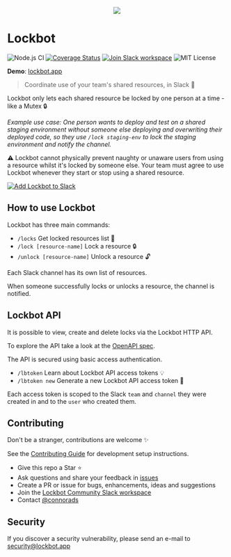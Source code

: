 <p align="center">
  <a href="https://lockbot.app">
    <img src="https://user-images.githubusercontent.com/10026538/84210020-8ffde000-aaaf-11ea-9568-e579129f4f8a.png">
  </a>
</p>

# Lockbot

![Node.js CI](https://github.com/connorads/lockbot/workflows/Node.js%20CI/badge.svg)
[![Coverage Status](https://coveralls.io/repos/github/connorads/lockbot/badge.svg?branch=master)](https://coveralls.io/github/connorads/lockbot?branch=master)
[![Join Slack workspace](https://img.shields.io/badge/slack-join%20workspace-%234A154B)](https://join.slack.com/t/connorads-lockbot/shared_invite/zt-ewpng7t1-Fm78z1SMinWuG_~0DvXa8A)
![MIT License](https://img.shields.io/github/license/connorads/lockbot)

**Demo**: [lockbot.app](https://lockbot.app)

> Coordinate use of your team's shared resources, in Slack 🤝

Lockbot only lets each shared resource be locked by one person at a time - like a Mutex 🔒

_Example use case: One person wants to deploy and test on a shared staging environment without someone else deploying and overwriting their deployed code, so they use `/lock staging-env` to lock the staging environment and notify the channel._

⚠ Lockbot cannot physically prevent naughty or unaware users from using a resource whilst it's locked by someone else.
Your team must agree to use Lockbot whenever they start or stop using a shared resource.

[![Add Lockbot to Slack](https://platform.slack-edge.com/img/add_to_slack.png)](https://lockbot.app)

## How to use Lockbot

Lockbot has three main commands:

- `/locks` Get locked resources list 📜
- `/lock [resource-name]` Lock a resource 🔒
- `/unlock [resource-name]` Unlock a resource 🔓

Each Slack channel has its own list of resources.

When someone successfully locks or unlocks a resource, the channel is notified.

## Lockbot API

It is possible to view, create and delete locks via the Lockbot HTTP API.

To explore the API take a look at the [OpenAPI spec](src/handlers/swagger/openapi.json).

The API is secured using basic access authentication.

- `/lbtoken` Learn about Lockbot API access tokens 💡
- `/lbtoken new` Generate a new Lockbot API access token 🎫

Each access token is scoped to the Slack `team` and `channel` they were created in and to the `user` who created them.

## Contributing

Don't be a stranger, contributions are welcome ✨

See the [Contributing Guide](https://github.com/connorads/lockbot/blob/master/CONTRIBUTING.md) for development setup instructions.

- Give this repo a Star ⭐️
- Ask questions and share your feedback in [issues](https://github.com/connorads/lockbot/issues)
- Create a PR or issue for bugs, enhancements, ideas and suggestions
- Join the [Lockbot Community Slack workspace](https://join.slack.com/t/connorads-lockbot/shared_invite/zt-ewpng7t1-Fm78z1SMinWuG_~0DvXa8A)
- Contact [@connorads](https://connoradams.co.uk)

## Security

If you discover a security vulnerability, please send an e-mail to security@lockbot.app
